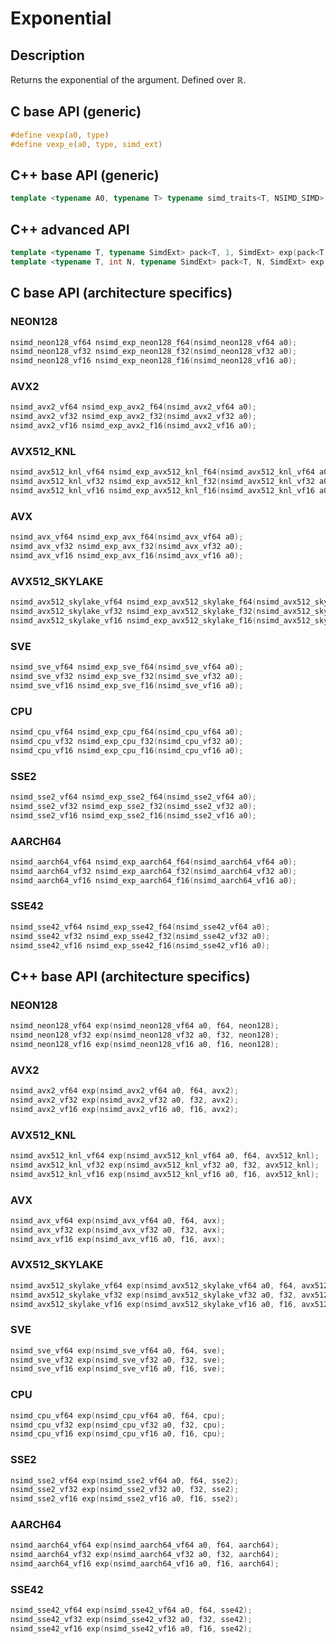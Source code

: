 <!--

Copyright (c) 2019 Agenium Scale

Permission is hereby granted, free of charge, to any person obtaining a copy
of this software and associated documentation files (the "Software"), to deal
in the Software without restriction, including without limitation the rights
to use, copy, modify, merge, publish, distribute, sublicense, and/or sell
copies of the Software, and to permit persons to whom the Software is
furnished to do so, subject to the following conditions:

The above copyright notice and this permission notice shall be included in all
copies or substantial portions of the Software.

THE SOFTWARE IS PROVIDED "AS IS", WITHOUT WARRANTY OF ANY KIND, EXPRESS OR
IMPLIED, INCLUDING BUT NOT LIMITED TO THE WARRANTIES OF MERCHANTABILITY,
FITNESS FOR A PARTICULAR PURPOSE AND NONINFRINGEMENT. IN NO EVENT SHALL THE
AUTHORS OR COPYRIGHT HOLDERS BE LIABLE FOR ANY CLAIM, DAMAGES OR OTHER
LIABILITY, WHETHER IN AN ACTION OF CONTRACT, TORT OR OTHERWISE, ARISING FROM,
OUT OF OR IN CONNECTION WITH THE SOFTWARE OR THE USE OR OTHER DEALINGS IN THE
SOFTWARE.

-->

# Exponential

## Description

Returns the exponential of the argument. Defined over $ℝ$.

## C base API (generic)

```c
#define vexp(a0, type)
#define vexp_e(a0, type, simd_ext)
```

## C++ base API (generic)

```c++
template <typename A0, typename T> typename simd_traits<T, NSIMD_SIMD>::simd_vector exp(A0 a0, T);
```

## C++ advanced API

```c++
template <typename T, typename SimdExt> pack<T, 1, SimdExt> exp(pack<T, 1, SimdExt> const& a0);
template <typename T, int N, typename SimdExt> pack<T, N, SimdExt> exp(pack<T, N, SimdExt> const& a0);
```

## C base API (architecture specifics)

### NEON128

```c
nsimd_neon128_vf64 nsimd_exp_neon128_f64(nsimd_neon128_vf64 a0);
nsimd_neon128_vf32 nsimd_exp_neon128_f32(nsimd_neon128_vf32 a0);
nsimd_neon128_vf16 nsimd_exp_neon128_f16(nsimd_neon128_vf16 a0);
```

### AVX2

```c
nsimd_avx2_vf64 nsimd_exp_avx2_f64(nsimd_avx2_vf64 a0);
nsimd_avx2_vf32 nsimd_exp_avx2_f32(nsimd_avx2_vf32 a0);
nsimd_avx2_vf16 nsimd_exp_avx2_f16(nsimd_avx2_vf16 a0);
```

### AVX512_KNL

```c
nsimd_avx512_knl_vf64 nsimd_exp_avx512_knl_f64(nsimd_avx512_knl_vf64 a0);
nsimd_avx512_knl_vf32 nsimd_exp_avx512_knl_f32(nsimd_avx512_knl_vf32 a0);
nsimd_avx512_knl_vf16 nsimd_exp_avx512_knl_f16(nsimd_avx512_knl_vf16 a0);
```

### AVX

```c
nsimd_avx_vf64 nsimd_exp_avx_f64(nsimd_avx_vf64 a0);
nsimd_avx_vf32 nsimd_exp_avx_f32(nsimd_avx_vf32 a0);
nsimd_avx_vf16 nsimd_exp_avx_f16(nsimd_avx_vf16 a0);
```

### AVX512_SKYLAKE

```c
nsimd_avx512_skylake_vf64 nsimd_exp_avx512_skylake_f64(nsimd_avx512_skylake_vf64 a0);
nsimd_avx512_skylake_vf32 nsimd_exp_avx512_skylake_f32(nsimd_avx512_skylake_vf32 a0);
nsimd_avx512_skylake_vf16 nsimd_exp_avx512_skylake_f16(nsimd_avx512_skylake_vf16 a0);
```

### SVE

```c
nsimd_sve_vf64 nsimd_exp_sve_f64(nsimd_sve_vf64 a0);
nsimd_sve_vf32 nsimd_exp_sve_f32(nsimd_sve_vf32 a0);
nsimd_sve_vf16 nsimd_exp_sve_f16(nsimd_sve_vf16 a0);
```

### CPU

```c
nsimd_cpu_vf64 nsimd_exp_cpu_f64(nsimd_cpu_vf64 a0);
nsimd_cpu_vf32 nsimd_exp_cpu_f32(nsimd_cpu_vf32 a0);
nsimd_cpu_vf16 nsimd_exp_cpu_f16(nsimd_cpu_vf16 a0);
```

### SSE2

```c
nsimd_sse2_vf64 nsimd_exp_sse2_f64(nsimd_sse2_vf64 a0);
nsimd_sse2_vf32 nsimd_exp_sse2_f32(nsimd_sse2_vf32 a0);
nsimd_sse2_vf16 nsimd_exp_sse2_f16(nsimd_sse2_vf16 a0);
```

### AARCH64

```c
nsimd_aarch64_vf64 nsimd_exp_aarch64_f64(nsimd_aarch64_vf64 a0);
nsimd_aarch64_vf32 nsimd_exp_aarch64_f32(nsimd_aarch64_vf32 a0);
nsimd_aarch64_vf16 nsimd_exp_aarch64_f16(nsimd_aarch64_vf16 a0);
```

### SSE42

```c
nsimd_sse42_vf64 nsimd_exp_sse42_f64(nsimd_sse42_vf64 a0);
nsimd_sse42_vf32 nsimd_exp_sse42_f32(nsimd_sse42_vf32 a0);
nsimd_sse42_vf16 nsimd_exp_sse42_f16(nsimd_sse42_vf16 a0);
```

## C++ base API (architecture specifics)

### NEON128

```c
nsimd_neon128_vf64 exp(nsimd_neon128_vf64 a0, f64, neon128);
nsimd_neon128_vf32 exp(nsimd_neon128_vf32 a0, f32, neon128);
nsimd_neon128_vf16 exp(nsimd_neon128_vf16 a0, f16, neon128);
```

### AVX2

```c
nsimd_avx2_vf64 exp(nsimd_avx2_vf64 a0, f64, avx2);
nsimd_avx2_vf32 exp(nsimd_avx2_vf32 a0, f32, avx2);
nsimd_avx2_vf16 exp(nsimd_avx2_vf16 a0, f16, avx2);
```

### AVX512_KNL

```c
nsimd_avx512_knl_vf64 exp(nsimd_avx512_knl_vf64 a0, f64, avx512_knl);
nsimd_avx512_knl_vf32 exp(nsimd_avx512_knl_vf32 a0, f32, avx512_knl);
nsimd_avx512_knl_vf16 exp(nsimd_avx512_knl_vf16 a0, f16, avx512_knl);
```

### AVX

```c
nsimd_avx_vf64 exp(nsimd_avx_vf64 a0, f64, avx);
nsimd_avx_vf32 exp(nsimd_avx_vf32 a0, f32, avx);
nsimd_avx_vf16 exp(nsimd_avx_vf16 a0, f16, avx);
```

### AVX512_SKYLAKE

```c
nsimd_avx512_skylake_vf64 exp(nsimd_avx512_skylake_vf64 a0, f64, avx512_skylake);
nsimd_avx512_skylake_vf32 exp(nsimd_avx512_skylake_vf32 a0, f32, avx512_skylake);
nsimd_avx512_skylake_vf16 exp(nsimd_avx512_skylake_vf16 a0, f16, avx512_skylake);
```

### SVE

```c
nsimd_sve_vf64 exp(nsimd_sve_vf64 a0, f64, sve);
nsimd_sve_vf32 exp(nsimd_sve_vf32 a0, f32, sve);
nsimd_sve_vf16 exp(nsimd_sve_vf16 a0, f16, sve);
```

### CPU

```c
nsimd_cpu_vf64 exp(nsimd_cpu_vf64 a0, f64, cpu);
nsimd_cpu_vf32 exp(nsimd_cpu_vf32 a0, f32, cpu);
nsimd_cpu_vf16 exp(nsimd_cpu_vf16 a0, f16, cpu);
```

### SSE2

```c
nsimd_sse2_vf64 exp(nsimd_sse2_vf64 a0, f64, sse2);
nsimd_sse2_vf32 exp(nsimd_sse2_vf32 a0, f32, sse2);
nsimd_sse2_vf16 exp(nsimd_sse2_vf16 a0, f16, sse2);
```

### AARCH64

```c
nsimd_aarch64_vf64 exp(nsimd_aarch64_vf64 a0, f64, aarch64);
nsimd_aarch64_vf32 exp(nsimd_aarch64_vf32 a0, f32, aarch64);
nsimd_aarch64_vf16 exp(nsimd_aarch64_vf16 a0, f16, aarch64);
```

### SSE42

```c
nsimd_sse42_vf64 exp(nsimd_sse42_vf64 a0, f64, sse42);
nsimd_sse42_vf32 exp(nsimd_sse42_vf32 a0, f32, sse42);
nsimd_sse42_vf16 exp(nsimd_sse42_vf16 a0, f16, sse42);
```